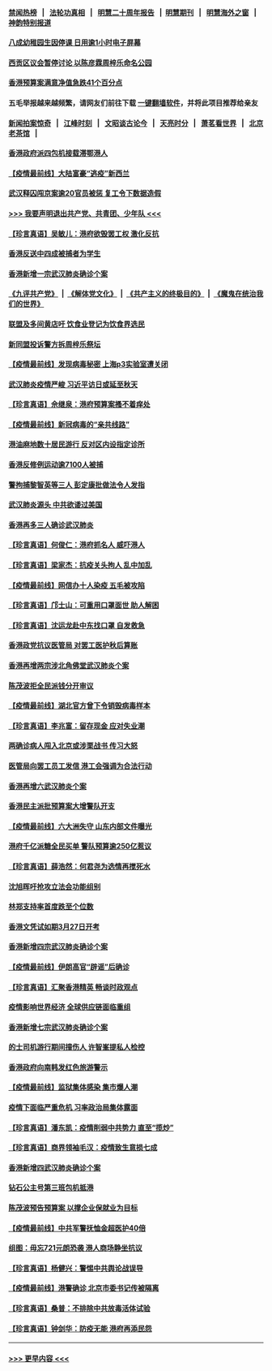 #### [禁闻热榜](热点新闻.md?=0)  &nbsp;&nbsp;|&nbsp;&nbsp; [法轮功真相](https://github.com/gfw-breaker/truth/blob/master/README.md?=0) &nbsp;&nbsp;|&nbsp;&nbsp; [明慧二十周年报告](https://github.com/gfw-breaker/mh-reports/blob/master/README.md?=0) &nbsp;&nbsp;|&nbsp;&nbsp;[明慧期刊](https://github.com/gfw-breaker/mh-qikan) &nbsp;&nbsp;|&nbsp;&nbsp; [明慧海外之窗](https://github.com/gfw-breaker/mh-news/blob/master/README.md?=0) &nbsp;&nbsp;|&nbsp;&nbsp; [神韵特别报道](https://github.com/gfw-breaker/mh-news/blob/master/shenyun.md?=0)
#### [八成幼稚园生因停课 日用逾1小时电子屏幕](../pages/nsc415/n11913263.md?t=03042002) 
#### [西贡区议会暂停讨论 以陈彦霖周梓乐命名公园](../pages/nsc415/n11913248.md?t=03042002) 
#### [香港预算案满意净值急跌41个百分点](../pages/nsc415/n11913236.md?t=03042002) 
#### 五毛举报越来越频繁，请网友们前往下载 [一键翻墙软件](https://github.com/gfw-breaker/ssr-accounts)，并将此项目推荐给亲友
#### [新闻拍案惊奇](https://github.com/gfw-breaker/banned-news/blob/master/pages/link4.md) &nbsp;&nbsp;|&nbsp;&nbsp; [江峰时刻](https://github.com/gfw-breaker/banned-news/blob/master/pages/link4.md) &nbsp;&nbsp;|&nbsp;&nbsp; [文昭谈古论今](https://github.com/gfw-breaker/banned-news/blob/master/pages/link4.md) &nbsp;&nbsp;|&nbsp;&nbsp; [天亮时分](https://github.com/gfw-breaker/banned-news/blob/master/pages/link4.md) &nbsp;&nbsp;|&nbsp;&nbsp; [萧茗看世界](https://github.com/gfw-breaker/banned-news/blob/master/pages/link4.md) &nbsp;&nbsp;|&nbsp;&nbsp; [北京老茶馆](https://github.com/gfw-breaker/banned-news/blob/master/pages/link4.md) &nbsp;&nbsp;|&nbsp;&nbsp; 
#### [香港政府派四包机接载滞鄂港人](../pages/nsc415/n11913211.md?t=03042002) 
#### [【疫情最前线】大陆富豪“逃疫”新西兰](../pages/nsc415/n11913160.md?t=03042002) 
#### [武汉释囚闯京案逾20官员被惩 复工令下数据造假](../pages/nsc415/n11912743.md?t=03042002) 
#### [>>> 我要声明退出共产党、共青团、少年队 <<<](https://github.com/begood0513/goodnews/blob/master/quit/letter.md) 
#### [【珍言真语】吴敏儿：港府欲毁罢工权 激化反抗](../pages/nsc415/n11912457.md?t=03042002) 
#### [香港反送中四成被捕者为学生](../pages/nsc415/n11910730.md?t=03042002) 
#### [香港新增一宗武汉肺炎确诊个案](../pages/nsc415/n11910724.md?t=03042002) 
#### [《九评共产党》](https://github.com/begood0513/9ping.md/blob/master/README.md) &nbsp;|&nbsp; [《解体党文化》](../../../../jtdwh.md/blob/master/README.md)  &nbsp;|&nbsp; [《共产主义的终极目的》](../../../../gczydzjmd.md/blob/master/README.md) &nbsp;|&nbsp; [《魔鬼在统治我们的世界》](../../../../mgztzwmdsj.md/blob/master/README.md) 
#### [联盟及多间黄店吁 饮食业登记为饮食界选民](../pages/nsc415/n11910718.md?t=03042002) 
#### [新同盟投诉警方拆周梓乐祭坛](../pages/nsc415/n11910707.md?t=03042002) 
#### [【疫情最前线】发现病毒秘密 上海p3实验室遭关闭](../pages/nsc415/n11910640.md?t=03042002) 
#### [武汉肺炎疫情严峻 习近平访日或延至秋天](../pages/nsc415/n11910570.md?t=03042002) 
#### [【珍言真语】佘继泉：港府预算案搔不着痒处](../pages/nsc415/n11910011.md?t=03042002) 
#### [【疫情最前线】新冠病毒的“亲共线路”](../pages/nsc415/n11907734.md?t=03042002) 
#### [港油麻地数十居民游行 反对区内设指定诊所](../pages/nsc415/n11907900.md?t=03042002) 
#### [香港反修例运动逾7100人被捕](../pages/nsc415/n11907922.md?t=03042002) 
#### [警拘捕黎智英等三人 彭定康批做法令人发指](../pages/nsc415/n11907905.md?t=03042002) 
#### [武汉肺炎源头 中共欲诿过美国](../pages/nsc415/n11907665.md?t=03042002) 
#### [香港再多三人确诊武汉肺炎](../pages/nsc415/n11907846.md?t=03042002) 
#### [【珍言真语】何俊仁：港府抓名人 威吓港人](../pages/nsc415/n11907561.md?t=03042002) 
#### [【珍言真语】梁家杰：抗疫关头拘人 乱中加乱](../pages/nsc415/n11907444.md?t=03042002) 
#### [【疫情最前线】网信办十人染疫 五毛被攻陷](../pages/nsc415/n11903757.md?t=03042002) 
#### [【珍言真语】邝士山：可重用口罩面世 助人解困](../pages/nsc415/n11903875.md?t=03042002) 
#### [【珍言真语】沈运龙赴中东找口罩 自发救急](../pages/nsc415/n11903291.md?t=03042002) 
#### [香港政党抗议医管局 对罢工医护秋后算账](../pages/nsc415/n11901746.md?t=03042002) 
#### [香港再增两宗涉北角佛堂武汉肺炎个案](../pages/nsc415/n11901737.md?t=03042002) 
#### [陈茂波拒全民派钱分开审议](../pages/nsc415/n11901672.md?t=03042002) 
#### [【疫情最前线】湖北官方曾下令销毁病毒样本](../pages/nsc415/n11901518.md?t=03042002) 
#### [【珍言真语】李兆富：留存现金 应对失业潮](../pages/nsc415/n11901448.md?t=03042002) 
#### [两确诊病人闯入北京或涉栗战书 传习大怒](../pages/nsc415/n11901180.md?t=03042002) 
#### [医管局向罢工员工发信 港工会强调为合法行动](../pages/nsc415/n11898870.md?t=03042002) 
#### [香港再增六武汉肺炎个案](../pages/nsc415/n11898843.md?t=03042002) 
#### [香港民主派批预算案大增警队开支](../pages/nsc415/n11898813.md?t=03042002) 
#### [【疫情最前线】六大洲失守 山东内部文件曝光](../pages/nsc415/n11898455.md?t=03042002) 
#### [港府千亿派糖全民买单 警队预算逾250亿惹议](../pages/nsc415/n11898608.md?t=03042002) 
#### [【珍言真语】薛浩然：何君尧为选情再搅死水](../pages/nsc415/n11898269.md?t=03042002) 
#### [沈旭晖吁抢攻立法会功能组别](../pages/nsc415/n11896084.md?t=03042002) 
#### [林郑支持率首度跌至个位数](../pages/nsc415/n11896058.md?t=03042002) 
#### [香港文凭试如期3月27日开考](../pages/nsc415/n11896055.md?t=03042002) 
#### [香港新增四宗武汉肺炎确诊个案](../pages/nsc415/n11896040.md?t=03042002) 
#### [【疫情最前线】伊朗高官“辟谣”后确诊](../pages/nsc415/n11895902.md?t=03042002) 
#### [【珍言真语】汇聚香港精英 畅谈时政观点](../pages/nsc415/n11895733.md?t=03042002) 
#### [疫情影响世界经济 全球供应链面临重组](../pages/nsc415/n11895634.md?t=03042002) 
#### [香港新增七宗武汉肺炎确诊个案](../pages/nsc415/n11893498.md?t=03042002) 
#### [的士司机游行期间撞伤人 许智峯提私人检控](../pages/nsc415/n11893483.md?t=03042002) 
#### [香港政府向南韩发红色旅游警示](../pages/nsc415/n11893398.md?t=03042002) 
#### [【疫情最前线】监狱集体感染 集市爆人潮](../pages/nsc415/n11893181.md?t=03042002) 
#### [疫情下面临严重危机  习率政治局集体露面](../pages/nsc415/n11893305.md?t=03042002) 
#### [【珍言真语】潘东凯：疫情削弱中共势力 直至“揽炒”](../pages/nsc415/n11892866.md?t=03042002) 
#### [【珍言真语】商界领袖毛汉：疫情致生意损七成](../pages/nsc415/n11890348.md?t=03042002) 
#### [香港新增四武汉肺炎确诊个案](../pages/nsc415/n11890610.md?t=03042002) 
#### [钻石公主号第三班包机抵港](../pages/nsc415/n11890645.md?t=03042002) 
#### [陈茂波预告预算案 以撑企业保就业为目标](../pages/nsc415/n11890574.md?t=03042002) 
#### [【疫情最前线】中共军警抚恤金超医护40倍](../pages/nsc415/n11890458.md?t=03042002) 
#### [组图：毋忘721元朗恐袭 港人商场静坐抗议](../pages/nsc415/n11876882.md?t=03042002) 
#### [【珍言真语】杨健兴：警惕中共舆论战误导](../pages/nsc415/n11888131.md?t=03042002) 
#### [【疫情最前线】港警确诊 北京市委书记传被隔离](../pages/nsc415/n11886872.md?t=03042002) 
#### [【珍言真语】桑普：不排除中共放毒活体试验](../pages/nsc415/n11886832.md?t=03042002) 
#### [【珍言真语】钟剑华：防疫无能 港府再添民怨](../pages/nsc415/n11884504.md?t=03042002) 

----
#### [ >>> 更早内容 <<< ](../indexes/nsc415-earlier.md)
